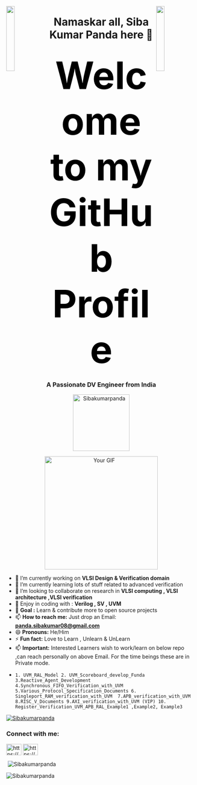 <img align="left" src="https://user-images.githubusercontent.com/65187002/144930161-2f783401-8d27-4fdf-a2f7-cc0ba32f1f1f.gif" width="21%" style="display:inline;"><img align="right" src="https://user-images.githubusercontent.com/65187002/144930161-2f783401-8d27-4fdf-a2f7-cc0ba32f1f1f.gif" width="21%" style="display:inline;">
<h1 align="center">Namaskar all, Siba Kumar Panda here 👋 </h1>

<p align="center" style="margin: 30px 8px 15px; color: black; font-size: 100px; font-weight: bold;">
  Welcome to my GitHub Profile
</p>

<h3 align="center">A Passionate DV Engineer from India</h3>

<p align="center"> <img src="https://komarev.com/ghpvc/?username=Sibakumarpanda&label=Profileviews&color=brightgreen&style=flat" alt="Sibakumarpanda" width="150" /> </p>

<div align="center">
  <img src="https://user-images.githubusercontent.com/74038190/229223263-cf2e4b07-2615-4f87-9c38-e37600f8381a.gif" alt="Your GIF" width="300">
</div>

- 🔭 I’m currently working on **VLSI Design & Verification domain**
- 🌱 I’m currently learning lots of stuff related to advanced verification
- 👯 I’m looking to collaborate on research in **VLSI computing , VLSI architecture ,VLSI verification**
- 🤔 Enjoy in coding with : **Verilog , SV , UVM**
- 💬 **Goal :** Learn & contribute more to open source projects
- 📫 **How to reach me:** Just drop an Email: **panda.sibakumar08@gmail.com**
- 😄 **Pronouns:** He/Him
- ⚡ **Fun fact:** Love to Learn , Unlearn & UnLearn
- 📫 **Important:** Interested Learners wish to work/learn on below repo ,can reach personally on above Email. For the time beings these are in Private mode.
-     1. UVM_RAL_Model 2. UVM_Scoreboard_develop_Funda 3.Reactive_Agent_Development 4.Synchronous_FIFO_Verification_with_UVM  5.Various_Protocol_Specification_Documents 6. Singleport_RAM_verification_with_UVM  7.APB_verification_with_UVM  8.RISC_V_Documents 9.AXI_verification_with_UVM (VIP) 10. Register_Verification_UVM_APB_RAL_Example1 ,Example2, Example3
  
[![Sibakumarpanda](https://github-readme-activity-graph.vercel.app/graph?username=Sibakumarpanda&theme=react)](https://github.com/ashutosh00710/github-readme-activity-graph)

<h3 align="left">Connect with me:</h3>

<p align="left">
<a href="https://www.linkedin.com/in/siba-kumar-panda-8a3194102/" target="blank"><img align="center" src="https://raw.githubusercontent.com/rahuldkjain/github-profile-readme-generator/master/src/images/icons/Social/linked-in-alt.svg" alt="https://www.linkedin.com/in/siba-kumar-panda-8a3194102/" height="30" width="40" /></a>
<a href="https://www.instagram.com/sibakumarwritesforjaga/" target="blank"><img align="center" src="https://raw.githubusercontent.com/rahuldkjain/github-profile-readme-generator/master/src/images/icons/Social/instagram.svg" alt="https://www.instagram.com/sibakumarwritesforjaga/" height="30" width="40" /></a>
     
</p>

<p>&nbsp;<img align="center" src="https://github-readme-stats.vercel.app/api?username=Sibakumarpanda&show_icons=true&locale=en" alt="Sibakumarpanda" /></p>

<p><img align="center" src="https://github-readme-streak-stats.herokuapp.com/?user=Sibakumarpanda&" alt="Sibakumarpanda" /></p>

<!-- These languages and tools need to be updated
<h2 align='center'><i>Languages and Tools</i></h2>
<table width="100">
<tr>
    <td align='center' width="190">
        <img src="https://www.vectorlogo.zone/logos/github.svg">
    </td>
    <td align='center' width="190">
        <img src="https://www.vectorlogo.zone/logos/typescriptlang/typescriptlang-icon.svg">
    </td>
    <td align='center' width="190">
        <img src="https://www.vectorlogo.zone/logos/apache_kafka/apache_kafka-ar21.svg">
    </td>
     <td align='center' width="190">
        <img src="https://www.vectorlogo.zone/logos/amazon_aws/amazon_aws-ar21.svg">
    </td>
    <td align='center'  width="190">
        <img src="https://www.vectorlogo.zone/logos/mongodb/mongodb-ar21.svg">
    </td>
</tr>
-->
